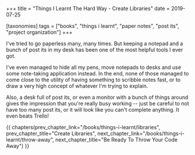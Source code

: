 +++
title = "Things I Learnt The Hard Way - Create Libraries"
date = 2019-07-25

[taxonomies]
tags = ["books", "things i learnt", "paper notes", "post its", "project organization"]
+++

I've tried to go paperless many, many times. But keeping a notepad and a bunch
of post its in my desk has been one of the most helpful tools I ever got.

<!-- more -->

I've even managed to hide all my pens, move notepads to desks and use some
note-taking application instead. In the end, none of those managed to come
close to the utility of having something to scribble notes fast, or to draw a
very high concept of whatever I'm trying to explain.

Also, a desk full of post its, or even a monitor with a bunch of things around
gives the impression that you're really busy working -- just be careful to not
have too many post its, or it will look like you can't complete anything. It
even beats Trello!

{{ chapters(prev_chapter_link="/books/things-i-learnt/libraries", prev_chapter_title="Create Libraries", next_chapter_link="/books/things-i-learnt/throw-away", next_chapter_title="Be Ready To Throw Your Code Away") }}
